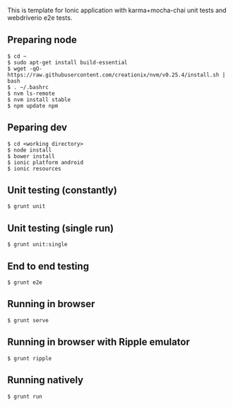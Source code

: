 This is template for Ionic application with karma+mocha-chai unit tests and
webdriverio e2e tests.

## Preparing node

```
$ cd ~
$ sudo apt-get install build-essential
$ wget -qO- https://raw.githubusercontent.com/creationix/nvm/v0.25.4/install.sh | bash
$ . ~/.bashrc
$ nvm ls-remote
$ nvm install stable
$ npm update npm
```

## Peparing dev

```
$ cd <working directory>
$ node install
$ bower install
$ ionic platform android
$ ionic resources
```

## Unit testing (constantly)

```
$ grunt unit
```

## Unit testing (single run)

```
$ grunt unit:single
```

## End to end testing

```
$ grunt e2e
```

## Running in browser

```
$ grunt serve
```

## Running in browser with Ripple emulator

```
$ grunt ripple
```

## Running natively

```
$ grunt run
```
